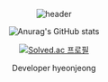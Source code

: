 
<div align=center>
  
![header](https://capsule-render.vercel.app/api?type=Waving&color=03e5ce&height=300&section=header&text=Hyeonjeongs%20Profile&fontSize=60&fontColor=FFFFFF)

![Anurag's GitHub stats](https://github-readme-stats.vercel.app/api?username=hyeonjeongs&show_icons=true&theme=radical)

[![Solved.ac
프로필](http://mazassumnida.wtf/api/v2/generate_badge?boj=py0429)](https://solved.ac/py0429)

Developer hyeonjeong
  
</div>
